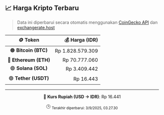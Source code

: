 

<!-- HARGA_KRIPTO -->
## 📈 Harga Kripto Terbaru

> Data ini diperbarui secara otomatis menggunakan [CoinGecko API](https://www.coingecko.com/) dan [exchangerate.host](https://exchangerate.host/)

<div align="center">

| 🪙 Token | 💰 Harga (IDR) |
|:------:|---------------:|
| 🟠 **Bitcoin (BTC)**   | Rp 1.828.579.309 |
| 🔵 **Ethereum (ETH)**  | Rp 70.777.060 |
| 🟣 **Solana (SOL)**    | Rp 3.409.442 |
| 🟢 **Tether (USDT)**   | Rp 16.443 |

---

💱 **Kurs Rupiah (USD → IDR)**: Rp 16.441

🕒 <sub>Terakhir diperbarui: 3/9/2025, 03.27.30</sub>

</div>
<!-- /HARGA_KRIPTO -->
